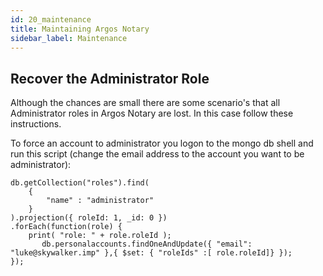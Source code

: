 ```yaml
---
id: 20_maintenance
title: Maintaining Argos Notary
sidebar_label: Maintenance
---
```


## Recover the Administrator Role
Although the chances are small there are some scenario's that all Administrator roles in Argos Notary are lost. In this case follow these instructions.

To force an account to administrator you logon to the mongo db shell and run this script (change the email address to the account you want to be administrator):
```shell
db.getCollection("roles").find(
    {
        "name" : "administrator"
    }
).projection({ roleId: 1, _id: 0 })
.forEach(function(role) {
    print( "role: " + role.roleId );
       db.personalaccounts.findOneAndUpdate({ "email": "luke@skywalker.imp" },{ $set: { "roleIds" :[ role.roleId]} });
});
```

